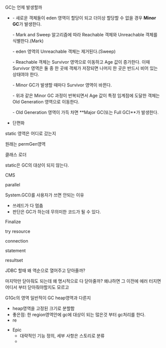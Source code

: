 GC는 언제 발생할까

- \- 새로운 객체들이 eden 영역이 할당이 되고 더이상 할당할 수 없을 경우 **Minor GC**가 발생한다.

  \- Mark and Sweep 알고리즘에 따라 Reachable 객체와 Unreachable 객체를 식별한다.(Mark)

  \- eden 영역의 Unreachable 객체는 제거된다.(Sweep)

  \- Reachable 객체는 Survivor 영역으로 이동하고 Age 값이 증가한다. 이때 Survivor 영역은 둘 중 한 곳에 객체가 저장되면 나머지 한 곳은 반드시 비어 있는 상태여야 한다.

  \- Minor GC가 발생할 때마다 Survivor 영역이 바뀐다.

  \- 위과 같은 Minor GC 과정이 반복되면서 Age 값이 특정 임계점에 도달한 객체는 Old Generation 영역으로 이동한다.

  \- Old Generation 영역이 가득 차면 **Major GC(또는 Full GC)**가 발생한다.

- 단편화

static 영역은 어디로 갔는지

원래는 permGen영역

클래스 로더

static은 GC의 대상이 되지 않는다.

CMS

parallel

System.GC()를 사용자가 쓰면 안되는 이유

- 쓰레드가 다 멈춤
- 판단은 GC가 하는데 무의미한 코드가 될 수 있다.

Finalize

try resource

connection

statement

resultset

JDBC 할때 왜 역순으로 열어주고 닫아줄까?

마지막만 닫아줘도 되는데 왜 명시적으로 다 닫아줄까? 왜냐하면 그 이전에 에러 터지면 어디서 부터 닫아줘야할지도 모르고

G1Gc의 영역 일반적이 GC heap영역과 다른지

- heap영역을 고정된 크기로 분할함
- 좋은점: 한 region영역안에 gc에 대상이 되는 많은것 부터 gc처리를 한다.
- re


* Epic
    - 대략적인 기능 정의, 세부 사항은 스토리로 분류
    - 